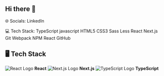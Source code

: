 ## Hi there 👋


🌐 Socials:
LinkedIn

💻 Tech Stack:
TypeScript javascript HTML5 CSS3 Sass Less React Next.js Git Webpack NPM React GitHub
## 🖥️ Tech Stack

![React Logo](https://upload.wikimedia.org/wikipedia/commons/a/a7/React-icon.svg) **React**
![Next.js Logo](https://upload.wikimedia.org/wikipedia/commons/4/47/Nextjs-logo.svg) **Next.js**
![TypeScript Logo](https://upload.wikimedia.org/wikipedia/commons/4/4f/TypeScript_logo_2020.svg) **TypeScript**

<!--
**shokoghasemi/shokoghasemi** is a ✨ _special_ ✨ repository because its `README.md` (this file) appears on your GitHub profile.

Here are some ideas to get you started:

- 🔭 I’m currently working on ...
- 🌱 I’m currently learning ...
- 👯 I’m looking to collaborate on ...
- 🤔 I’m looking for help with ...
- 💬 Ask me about ...
- 📫 How to reach me: ...
- 😄 Pronouns: ...
- ⚡ Fun fact: ...
-->
